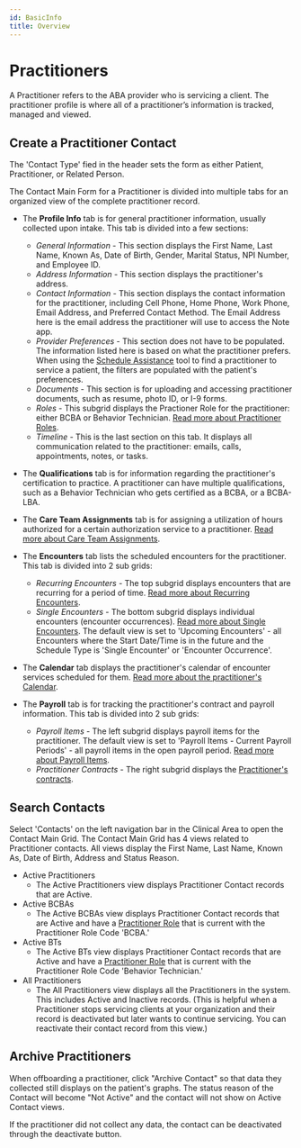 ```yaml
---
id: BasicInfo
title: Overview
---
```


# Practitioners

A Practitioner refers to the ABA provider who is servicing a client. The practitioner profile is where all of a practitioner’s information is tracked, managed and viewed.

## Create a Practitioner Contact

The 'Contact Type' fied in the header sets the form as either Patient, Practitioner, or Related Person.

The Contact Main Form for a Practitioner is divided into multiple tabs for an organized view of the complete practitioner record.

- The **Profile Info** tab is for general practitioner information, usually collected upon intake. This tab is divided into a few sections:
    - *General Information* - This section displays the First Name, Last Name, Known As, Date of Birth, Gender, Marital Status, NPI Number, and Employee ID.
    - *Address Information* - This section displays the practitioner's address.
    - *Contact Information* - This section displays the contact information for the practitioner, including Cell Phone, Home Phone, Work Phone, Email Address, and Preferred Contact Method. The Email Address here is the email address the practitioner will use to access the Note app.
    - *Provider Preferences* - This section does not have to be populated. The information listed here is based on what the practitioner prefers. When using the [Schedule Assistance](../Scheduling/ScheduleAssistance.md) tool to find a practitioner to service a patient, the filters are populated with the patient's preferences.  
    - *Documents* - This section is for uploading and accessing practitioner documents, such as resume, photo ID, or I-9 forms.
    - *Roles* - This subgrid displays the Practioner Role for the practitioner: either BCBA or Behavior Technician. [Read more about Practitioner Roles](PractitionerRoles.md).
    - *Timeline* - This is the last section on this tab. It displays all communication related to the practitioner: emails, calls, appointments, notes, or tasks.
        
- The **Qualifications** tab is for information regarding the practitioner's certification to practice. A practitioner can have multiple qualifications, such as a Behavior Technician who gets certified as a BCBA, or a BCBA-LBA.

- The **Care Team Assignments** tab is for assigning a utilization of hours authorized for a certain authorization service to a practitioner. [Read more about Care Team Assignments](../Scheduling/CareTeamAssignments).

- The **Encounters** tab lists the scheduled encounters for the practitioner. This tab is divided into 2 sub grids: 
    - *Recurring Encounters* - The top subgrid displays encounters that are recurring for a period of time. [Read more about Recurring Encounters](../Scheduling/RecurringEncounters.md).
    - *Single Encounters* - The bottom subgrid displays individual encounters (encounter occurrences). [Read more about Single Encounters](../Scheduling/SingleEncounters.md). The default view is set to 'Upcoming Encounters' - all Encounters where the Start Date/Time is in the future and the Schedule Type is 'Single Encounter' or 'Encounter Occurrence'.

- The **Calendar** tab displays the practitioner's calendar of encounter services scheduled for them. [Read more about the practitioner's Calendar](Calendar.md).

- The **Payroll** tab is for tracking the practitioner's contract and payroll information.  This tab is divided into 2 sub grids:
    - *Payroll Items* - The left subgrid displays payroll items for the practitioner. The default view is set to 'Payroll Items - Current Payroll Periods' - all payroll items in the open payroll period. [Read more about Payroll Items](../Payroll/PayrollItems.md).
    - *Practitioner Contracts* - The right subgrid displays the [Practitioner's contracts](../Payroll/Contracts.md). 

## Search Contacts

Select 'Contacts' on the left navigation bar in the Clinical Area to open the Contact Main Grid. The Contact Main Grid has 4 views related to Practitioner contacts. All views display the First Name, Last Name, Known As, Date of Birth, Address and Status Reason.  
- Active Practitioners
    - The Active Practitioners view displays Practitioner Contact records that are Active.
- Active BCBAs
    - The Active BCBAs view displays Practitioner Contact records that are Active and have a [Practitioner Role](PractitionerRoles.md) that is current with the Practitioner Role Code 'BCBA.'
- Active BTs
    - The Active BTs view displays Practitioner Contact records that are Active and have a [Practitioner Role](PractitionerRoles.md) that is current with the Practitioner Role Code 'Behavior Technician.'
- All Practitioners
    - The All Practitioners view displays all the Practitioners in the system. This includes Active and Inactive records. (This is helpful when a Practitioner stops servicing clients at your organization and their record is deactivated but later wants to continue servicing. You can reactivate their contact record from this view.)

## Archive Practitioners

When offboarding a practitioner, click "Archive Contact" so that data they collected still displays on the patient's graphs. The status reason of the Contact will become "Not Active" and the contact will not show on Active Contact views.

If the practitioner did not collect any data, the contact can be deactivated through the deactivate button.


